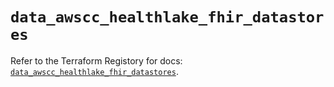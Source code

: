 # `data_awscc_healthlake_fhir_datastores`

Refer to the Terraform Registory for docs: [`data_awscc_healthlake_fhir_datastores`](https://registry.terraform.io/providers/hashicorp/awscc/0.70.0/docs/data-sources/healthlake_fhir_datastores).
